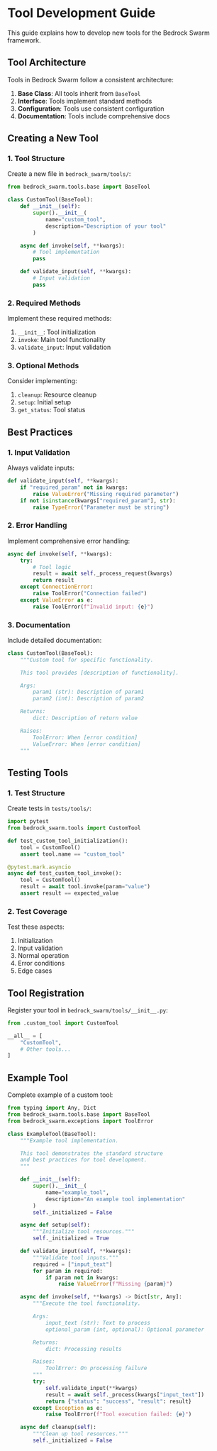 # Tool Development Guide

This guide explains how to develop new tools for the Bedrock Swarm framework.

## Tool Architecture

Tools in Bedrock Swarm follow a consistent architecture:

1. **Base Class**: All tools inherit from `BaseTool`
2. **Interface**: Tools implement standard methods
3. **Configuration**: Tools use consistent configuration
4. **Documentation**: Tools include comprehensive docs

## Creating a New Tool

### 1. Tool Structure

Create a new file in `bedrock_swarm/tools/`:

```python
from bedrock_swarm.tools.base import BaseTool

class CustomTool(BaseTool):
    def __init__(self):
        super().__init__(
            name="custom_tool",
            description="Description of your tool"
        )

    async def invoke(self, **kwargs):
        # Tool implementation
        pass

    def validate_input(self, **kwargs):
        # Input validation
        pass
```

### 2. Required Methods

Implement these required methods:

1. `__init__`: Tool initialization
2. `invoke`: Main tool functionality
3. `validate_input`: Input validation

### 3. Optional Methods

Consider implementing:

1. `cleanup`: Resource cleanup
2. `setup`: Initial setup
3. `get_status`: Tool status

## Best Practices

### 1. Input Validation

Always validate inputs:

```python
def validate_input(self, **kwargs):
    if "required_param" not in kwargs:
        raise ValueError("Missing required parameter")
    if not isinstance(kwargs["required_param"], str):
        raise TypeError("Parameter must be string")
```

### 2. Error Handling

Implement comprehensive error handling:

```python
async def invoke(self, **kwargs):
    try:
        # Tool logic
        result = await self._process_request(kwargs)
        return result
    except ConnectionError:
        raise ToolError("Connection failed")
    except ValueError as e:
        raise ToolError(f"Invalid input: {e}")
```

### 3. Documentation

Include detailed documentation:

```python
class CustomTool(BaseTool):
    """Custom tool for specific functionality.

    This tool provides [description of functionality].

    Args:
        param1 (str): Description of param1
        param2 (int): Description of param2

    Returns:
        dict: Description of return value

    Raises:
        ToolError: When [error condition]
        ValueError: When [error condition]
    """
```

## Testing Tools

### 1. Test Structure

Create tests in `tests/tools/`:

```python
import pytest
from bedrock_swarm.tools import CustomTool

def test_custom_tool_initialization():
    tool = CustomTool()
    assert tool.name == "custom_tool"

@pytest.mark.asyncio
async def test_custom_tool_invoke():
    tool = CustomTool()
    result = await tool.invoke(param="value")
    assert result == expected_value
```

### 2. Test Coverage

Test these aspects:

1. Initialization
2. Input validation
3. Normal operation
4. Error conditions
5. Edge cases

## Tool Registration

Register your tool in `bedrock_swarm/tools/__init__.py`:

```python
from .custom_tool import CustomTool

__all__ = [
    "CustomTool",
    # Other tools...
]
```

## Example Tool

Complete example of a custom tool:

```python
from typing import Any, Dict
from bedrock_swarm.tools.base import BaseTool
from bedrock_swarm.exceptions import ToolError

class ExampleTool(BaseTool):
    """Example tool implementation.

    This tool demonstrates the standard structure
    and best practices for tool development.
    """

    def __init__(self):
        super().__init__(
            name="example_tool",
            description="An example tool implementation"
        )
        self._initialized = False

    async def setup(self):
        """Initialize tool resources."""
        self._initialized = True

    def validate_input(self, **kwargs):
        """Validate tool inputs."""
        required = ["input_text"]
        for param in required:
            if param not in kwargs:
                raise ValueError(f"Missing {param}")

    async def invoke(self, **kwargs) -> Dict[str, Any]:
        """Execute the tool functionality.

        Args:
            input_text (str): Text to process
            optional_param (int, optional): Optional parameter

        Returns:
            dict: Processing results

        Raises:
            ToolError: On processing failure
        """
        try:
            self.validate_input(**kwargs)
            result = await self._process(kwargs["input_text"])
            return {"status": "success", "result": result}
        except Exception as e:
            raise ToolError(f"Tool execution failed: {e}")

    async def cleanup(self):
        """Clean up tool resources."""
        self._initialized = False
```

